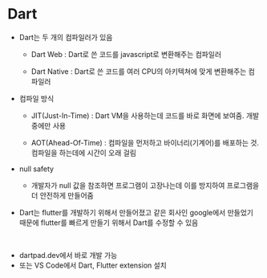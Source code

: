 # Dart

- Dart는 두 개의 컴파일러가 있음

  - Dart Web : Dart로 쓴 코드를 javascript로 변환해주는 컴파일러

  - Dart Native : Dart로 쓴 코드를 여러 CPU의 아키텍쳐에 맞게 변환해주는 컴파일러

- 컴파일 방식

  - JIT(Just-In-Time) : Dart VM을 사용하는데 코드를 바로 화면에 보여줌. 개발 중에만 사용

  - AOT(Ahead-Of-Time) : 컴파일을 먼저하고 바이너리(기계어)를 배포하는 것. 컴파일을 하는데에 시간이 오래 걸림

- null safety

  - 개발자가 null 값을 참조하면 프로그램이 고장나는데 이를 방지하여 프로그램을 더 안전하게 만들어줌

- Dart는 flutter를 개발하기 위해서 만들어졌고 같은 회사인 google에서 만들었기 때문에 flutter를 빠르게 만들기 위해서 Dart를 수정할 수 있음

<br>

- dartpad.dev에서 바로 개발 가능
- 또는 VS Code에서 Dart, Flutter extension 설치